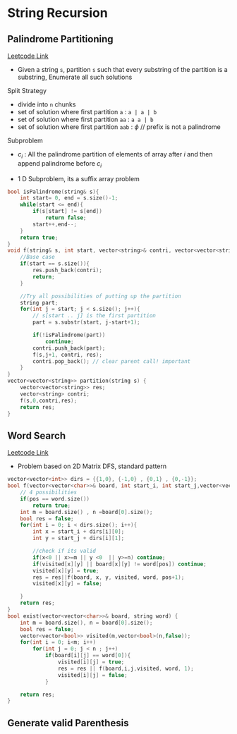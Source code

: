 # String Recursion

## Palindrome Partitioning

[Leetcode Link](https://leetcode.com/problems/palindrome-partitioning/)

* Given a string `s`, partition `s` such that every substring of the partition is a substring, Enumerate all such solutions

Split Strategy

* divide into `n` chunks
* set of solution where first partition `a` : `a | a | b`
* set of solution where first partition `aa` : `a a | b`
* set of solution where first partition `aab` : $\phi$ // prefix is not a palindrome

Subproblem

* $c_i$ : All the palindrome partition of elements of array after $i$ and then append palindrome before $c_i$

* 1 D Subproblem, its a suffix array problem

````c++
bool isPalindrome(string& s){
    int start= 0, end = s.size()-1;
    while(start <= end){
        if(s[start] != s[end])
            return false;
        start++,end--;
    }
    return true;
}
void f(string& s, int start, vector<string>& contri, vector<vector<string>>& res){
    //Base case
    if(start == s.size()){
        res.push_back(contri);
        return;
    }

    //Try all possibilities of putting up the partition
    string part;
    for(int j = start; j < s.size(); j++){
        // s[start .. j] is the first partition
        part = s.substr(start, j-start+1);

        if(!isPalindrome(part))
            continue;
        contri.push_back(part);
        f(s,j+1, contri, res);
        contri.pop_back(); // clear parent call! important
    }
}
vector<vector<string>> partition(string s) {
    vector<vector<string>> res;
    vector<string> contri;
    f(s,0,contri,res);
    return res;
}

````



## Word Search

[Leetcode Link](https://leetcode.com/problems/word-search/description/)

* Problem based on 2D Matrix DFS, standard pattern

````c++
vector<vector<int>> dirs = {{1,0}, {-1,0} , {0,1} , {0,-1}};
bool f(vector<vector<char>>& board, int start_i, int start_j,vector<vector<bool>>& visited, string& word, int pos){
    // 4 possibilities
    if(pos == word.size())
        return true;
    int m = board.size() , n =board[0].size();
    bool res = false;
    for(int i = 0; i < dirs.size(); i++){
        int x = start_i + dirs[i][0];
        int y = start_j + dirs[i][1];

        //check if its valid
        if(x<0 || x>=m || y <0  || y>=n) continue;
        if(visited[x][y] || board[x][y] != word[pos]) continue;
        visited[x][y] = true;
        res = res||f(board, x, y, visited, word, pos+1);
        visited[x][y] = false;

    }
    return res;
}
bool exist(vector<vector<char>>& board, string word) {
    int m = board.size(), n = board[0].size();
    bool res = false;
    vector<vector<bool>> visited(m,vector<bool>(n,false));
    for(int i = 0; i<m; i++)
        for(int j = 0; j < n ; j++)
            if(board[i][j] == word[0]){
                visited[i][j] = true;
                res = res || f(board,i,j,visited, word, 1);
                visited[i][j] = false;
            }

    return res;
}
````

## Generate valid Parenthesis
